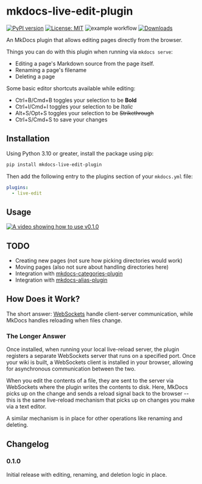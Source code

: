 # mkdocs-live-edit-plugin

[![PyPI version](https://badge.fury.io/py/mkdocs-live-edit-plugin.svg)](https://pypi.org/project/mkdocs-live-edit-plugin/)  [![License: MIT](https://img.shields.io/badge/License-MIT-yellow.svg)](https://opensource.org/licenses/MIT) ![example workflow](https://github.com/eddyluten/mkdocs-live-edit-plugin/actions/workflows/pylint.yml/badge.svg) [![Downloads](https://pepy.tech/badge/mkdocs-live-edit-plugin)](https://pepy.tech/project/mkdocs-live-edit-plugin)

An MkDocs plugin that allows editing pages directly from the browser.

Things you can do with this plugin when running via `mkdocs serve`:

- Editing a page's Markdown source from the page itself.
- Renaming a page's filename
- Deleting a page

Some basic editor shortcuts available while editing:

- Ctrl+B/Cmd+B toggles your selection to be **Bold**
- Ctrl+I/Cmd+I toggles your selection to be _Italic_
- Alt+S/Opt+S toggles your selection to be ~~Strikethrough~~
- Ctrl+S/Cmd+S to save your changes

## Installation

Using Python 3.10 or greater, install the package using pip:

```zsh
pip install mkdocs-live-edit-plugin
```

Then add the following entry to the plugins section of your `mkdocs.yml` file:

```yml
plugins:
  - live-edit
```

## Usage

[![A video showing how to use v0.1.0](https://img.youtube.com/vi/8aUToGfXGVA/0.jpg)](https://www.youtube.com/watch?v=8aUToGfXGVA)

## TODO

- Creating new pages (not sure how picking directories would work)
- Moving pages (also not sure about handling directories here)
- Integration with [mkdocs-categories-plugin](https://github.com/EddyLuten/mkdocs-categories-plugin)
- Integration with [mkdocs-alias-plugin](https://github.com/EddyLuten/mkdocs-alias-plugin)

## How Does it Work?

The short answer: [WebSockets](https://developer.mozilla.org/en-US/docs/Web/API/WebSockets_API) handle client-server communication, while MkDocs handles reloading when files change.

### The Longer Answer

Once installed, when running your local live-reload server, the plugin registers a separate WebSockets server that runs on a specified port. Once your wiki is built, a WebSockets client is installed in your browser, allowing for asynchronous communication between the two.

When you edit the contents of a file, they are sent to the server via WebSockets where the plugin writes the contents to disk. Here, MkDocs picks up on the change and sends a reload signal back to the browser -- this is the same live-reload mechanism that picks up on changes you make via a text editor.

A similar mechanism is in place for other operations like renaming and deleting.

## Changelog

### 0.1.0

Initial release with editing, renaming, and deletion logic in place.
